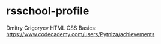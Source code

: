 # rsschool-profile
Dmitry Grigoryev
HTML CSS Basics: https://www.codecademy.com/users/Pytniza/achievements
